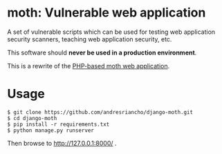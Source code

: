 moth: Vulnerable web application
================================

A set of vulnerable scripts which can be used for testing web application security scanners, 
teaching web application security, etc.

This software should **never be used in a production environment**.

This is a rewrite of the [PHP-based moth web application](https://github.com/andresriancho/w3af-moth).

Usage
=====

```console
$ git clone https://github.com/andresriancho/django-moth.git
$ cd django-moth
$ pip install -r requirements.txt
$ python manage.py runserver
```

Then browse to http://127.0.0.1:8000/ .

